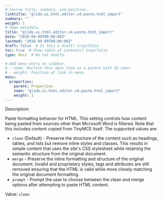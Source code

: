 ```yaml
---
# Course title, summary, and position.
linktitle: "glide.ui.html.editor.v4.paste.html_import"
summary: ""
weight: 1
# Page metadata.
title: "glide.ui.html.editor.v4.paste.html_import"
date: "2018-09-09T00:00:00Z"
lastmod: "2018-09-09T00:00:00Z"
draft: false  # Is this a draft? true/false
toc: true  # Show table of contents? true/false
type: docs  # Do not modify.

# Add menu entry to sidebar.
# - name: Declare this menu item as a parent with ID name.
# - weight: Position of link in menu.
menu:
  properties:
    parent: Properties
    name: "glide.ui.html.editor.v4.paste.html_import"
    weight: 1
---
```


Description: <p>Paste formatting behavior for HTML.  This setting controls how content being pasted from sources other than Microsoft Word is filtered. Note that this includes content copied from TinyMCE itself. The supported values are:</p>

<ul>
    <li><code>clean</code> (Default) - Preserve the structure of the content such as headings, tables, and lists but remove inline styles and classes. This results in simple content that uses the site's CSS stylesheet while retaining the semantic structure from the original document.</li>
    <li><code>merge</code> - Preserve the inline formatting and structure of the original document. Invalid and proprietary styles, tags and attributes are still removed ensuring that the HTML is valid while more closely matching the original document formatting.</li>
    <li><code>prompt</code> - Prompt the user to choose between the clean and merge options after attempting to paste HTML content.</li>
</ul>


Value: `clean`
